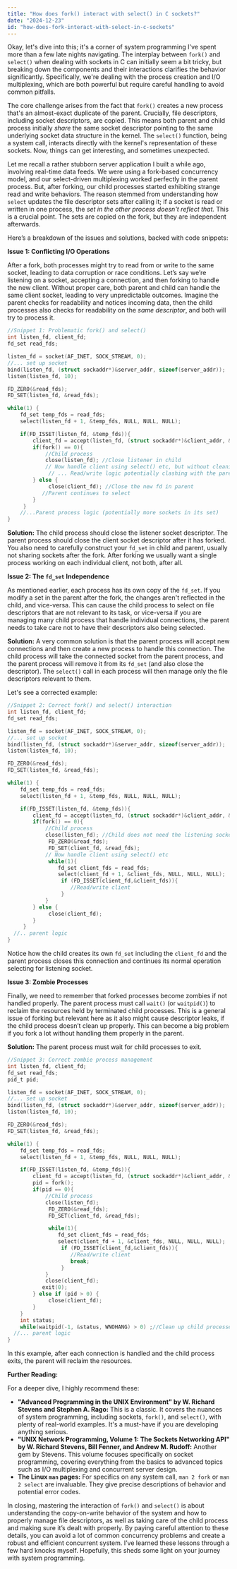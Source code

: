 ```yaml
---
title: "How does fork() interact with select() in C sockets?"
date: "2024-12-23"
id: "how-does-fork-interact-with-select-in-c-sockets"
---
```


Okay, let's dive into this; it's a corner of system programming I've spent more than a few late nights navigating. The interplay between `fork()` and `select()` when dealing with sockets in C can initially seem a bit tricky, but breaking down the components and their interactions clarifies the behavior significantly. Specifically, we're dealing with the process creation and I/O multiplexing, which are both powerful but require careful handling to avoid common pitfalls.

The core challenge arises from the fact that `fork()` creates a new process that's an almost-exact duplicate of the parent. Crucially, file descriptors, including socket descriptors, are copied. This means both parent and child process initially *share* the same socket descriptor pointing to the same underlying socket data structure in the kernel. The `select()` function, being a system call, interacts directly with the kernel's representation of these sockets. Now, things can get interesting, and sometimes unexpected.

Let me recall a rather stubborn server application I built a while ago, involving real-time data feeds. We were using a fork-based concurrency model, and our select-driven multiplexing worked perfectly in the parent process. But, after forking, our child processes started exhibiting strange read and write behaviors. The reason stemmed from understanding how `select` updates the file descriptor sets after calling it; if a socket is read or written in one process, the *set in the other process doesn't reflect that.* This is a crucial point. The sets are copied on the fork, but they are independent afterwards.

Here’s a breakdown of the issues and solutions, backed with code snippets:

**Issue 1: Conflicting I/O Operations**

After a fork, both processes might try to read from or write to the same socket, leading to data corruption or race conditions. Let’s say we’re listening on a socket, accepting a connection, and then forking to handle the new client. Without proper care, both parent and child can handle the same client socket, leading to very unpredictable outcomes. Imagine the parent checks for readability and notices incoming data, then the child processes also checks for readability on the *same descriptor*, and both will try to process it.

```c
//Snippet 1: Problematic fork() and select()
int listen_fd, client_fd;
fd_set read_fds;

listen_fd = socket(AF_INET, SOCK_STREAM, 0);
//... set up socket
bind(listen_fd, (struct sockaddr*)&server_addr, sizeof(server_addr));
listen(listen_fd, 10);

FD_ZERO(&read_fds);
FD_SET(listen_fd, &read_fds);

while(1) {
    fd_set temp_fds = read_fds;
    select(listen_fd + 1, &temp_fds, NULL, NULL, NULL);

    if(FD_ISSET(listen_fd, &temp_fds)){
        client_fd = accept(listen_fd, (struct sockaddr*)&client_addr, &client_len);
        if(fork() == 0){
            //Child process
            close(listen_fd); //Close listener in child
            // Now handle client using select() etc, but without cleaning the parent's fd_set
             // ... Read/write logic potentially clashing with the parent.
        } else {
             close(client_fd); //Close the new fd in parent
           //Parent continues to select
        }
     }
    //...Parent process logic (potentially more sockets in its set)
}
```

**Solution:** The child process should close the listener socket descriptor. The parent process should close the client socket descriptor after it has forked. You also need to carefully construct your `fd_set` in child and parent, usually not sharing sockets after the fork. After forking we usually want a single process working on each individual client, not both, after all.

**Issue 2: The `fd_set` Independence**

As mentioned earlier, each process has its own copy of the `fd_set`. If you modify a set in the parent after the fork, the changes aren't reflected in the child, and vice-versa. This can cause the child process to select on file descriptors that are not relevant to its task, or vice-versa if you are managing many child process that handle individual connections, the parent needs to take care not to have their descriptors also being selected.

**Solution:** A very common solution is that the parent process will accept new connections and then create a new process to handle this connection. The child process will take the connected socket from the parent process, and the parent process will remove it from its `fd_set` (and also close the descriptor). The `select()` call in each process will then manage only the file descriptors relevant to them.

Let's see a corrected example:

```c
//Snippet 2: Correct fork() and select() interaction
int listen_fd, client_fd;
fd_set read_fds;

listen_fd = socket(AF_INET, SOCK_STREAM, 0);
//... set up socket
bind(listen_fd, (struct sockaddr*)&server_addr, sizeof(server_addr));
listen(listen_fd, 10);

FD_ZERO(&read_fds);
FD_SET(listen_fd, &read_fds);

while(1) {
    fd_set temp_fds = read_fds;
    select(listen_fd + 1, &temp_fds, NULL, NULL, NULL);

    if(FD_ISSET(listen_fd, &temp_fds)){
        client_fd = accept(listen_fd, (struct sockaddr*)&client_addr, &client_len);
        if(fork() == 0){
            //Child process
            close(listen_fd); //Child does not need the listening socket
             FD_ZERO(&read_fds);
             FD_SET(client_fd, &read_fds);
            // Now handle client using select() etc
             while(1){
                fd_set client_fds = read_fds;
                select(client_fd + 1, &client_fds, NULL, NULL, NULL);
                 if (FD_ISSET(client_fd,&client_fds)){
                    //Read/write client
                 }
            }
        } else {
             close(client_fd);
        }
     }
  //.. parent logic
}
```

Notice how the child creates its own `fd_set` including the `client_fd` and the parent process closes this connection and continues its normal operation selecting for listening socket.

**Issue 3: Zombie Processes**

Finally, we need to remember that forked processes become zombies if not handled properly. The parent process must call `wait()` (or `waitpid()`) to reclaim the resources held by terminated child processes. This is a general issue of forking but relevant here as it also might cause descriptor leaks, if the child process doesn’t clean up properly. This can become a big problem if you fork a lot without handling them properly in the parent.

**Solution:** The parent process must wait for child processes to exit.

```c
//Snippet 3: Correct zombie process management
int listen_fd, client_fd;
fd_set read_fds;
pid_t pid;

listen_fd = socket(AF_INET, SOCK_STREAM, 0);
//... set up socket
bind(listen_fd, (struct sockaddr*)&server_addr, sizeof(server_addr));
listen(listen_fd, 10);

FD_ZERO(&read_fds);
FD_SET(listen_fd, &read_fds);

while(1) {
    fd_set temp_fds = read_fds;
    select(listen_fd + 1, &temp_fds, NULL, NULL, NULL);

    if(FD_ISSET(listen_fd, &temp_fds)){
        client_fd = accept(listen_fd, (struct sockaddr*)&client_addr, &client_len);
        pid = fork();
        if(pid == 0){
            //Child process
            close(listen_fd);
             FD_ZERO(&read_fds);
             FD_SET(client_fd, &read_fds);

             while(1){
                fd_set client_fds = read_fds;
                select(client_fd + 1, &client_fds, NULL, NULL, NULL);
                 if (FD_ISSET(client_fd,&client_fds)){
                    //Read/write client
                    break;
                 }
            }
            close(client_fd);
           exit(0);
        } else if (pid > 0) {
             close(client_fd);
        }
    }
    int status;
    while(waitpid(-1, &status, WNOHANG) > 0) ;//Clean up child processes
  //... parent logic
}
```

In this example, after each connection is handled and the child process exits, the parent will reclaim the resources.

**Further Reading:**

For a deeper dive, I highly recommend these:

*   **"Advanced Programming in the UNIX Environment" by W. Richard Stevens and Stephen A. Rago:** This is a classic. It covers the nuances of system programming, including sockets, `fork()`, and `select()`, with plenty of real-world examples. It's a must-have if you are developing anything serious.
*   **"UNIX Network Programming, Volume 1: The Sockets Networking API" by W. Richard Stevens, Bill Fenner, and Andrew M. Rudoff:** Another gem by Stevens. This volume focuses specifically on socket programming, covering everything from the basics to advanced topics such as I/O multiplexing and concurrent server design.
* **The Linux `man` pages:** For specifics on any system call, `man 2 fork` or `man 2 select` are invaluable. They give precise descriptions of behavior and potential error codes.

In closing, mastering the interaction of `fork()` and `select()` is about understanding the copy-on-write behavior of the system and how to properly manage file descriptors, as well as taking care of the child process and making sure it’s dealt with properly. By paying careful attention to these details, you can avoid a lot of common concurrency problems and create a robust and efficient concurrent system. I’ve learned these lessons through a few hard knocks myself. Hopefully, this sheds some light on your journey with system programming.
